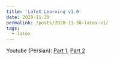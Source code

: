 ```yaml
---
title: 'LaTeX Learning v1.0'
date: 2020-11-30
permalink: /posts/2020-11-30-latex-v1/
tags:
  - latex
---
```

Youtube (Persian):
[Part 1](https://www.youtube.com/watch?v=OJl6foKNRdk&ab_channel=SoroushOmidvartehrani), 
[Part 2](https://www.youtube.com/watch?v=bwk_jAeh-A8&ab_channel=SoroushOmidvartehrani)

